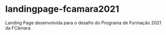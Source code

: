 # landingpage-fcamara2021
Landing Page desenvolvida para o desafio do Programa de Formação 2021 da FCâmara
